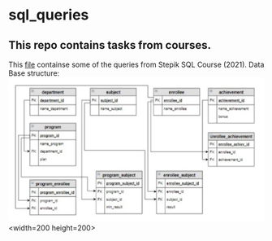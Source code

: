 # sql_queries

## This repo contains tasks from courses.

This [file](https://github.com/migaripov/sql_queries/blob/main/enrolment.sql) containse some of the queries from Stepik SQL Course (2021).
Data Base structure:
![alt text](https://github.com/migaripov/sql_queries/blob/main/images/enrolment.jpg "Data Base") <width=200 height=200>
